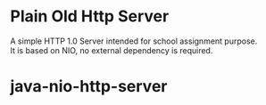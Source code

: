 Plain Old Http Server
=====================
A simple HTTP 1.0 Server intended for school assignment purpose.  
It is based on NIO, no external dependency is required.
# java-nio-http-server
